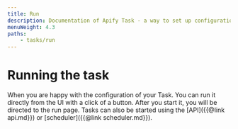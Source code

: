 ```yaml
---
title: Run
description: Documentation of Apify Task - a way to set up configuration of your Apify Actor for simplified usage.
menuWeight: 4.3
paths:
    - tasks/run
---
```


# [](#running-the-task)Running the task

When you are happy with the configuration of your Task. You can run it directly from the UI with a click of a button. After you start it, you will be directed to the run page. Tasks can also be started using the [API]({{@link api.md}}) or [scheduler]({{@link scheduler.md}}).

